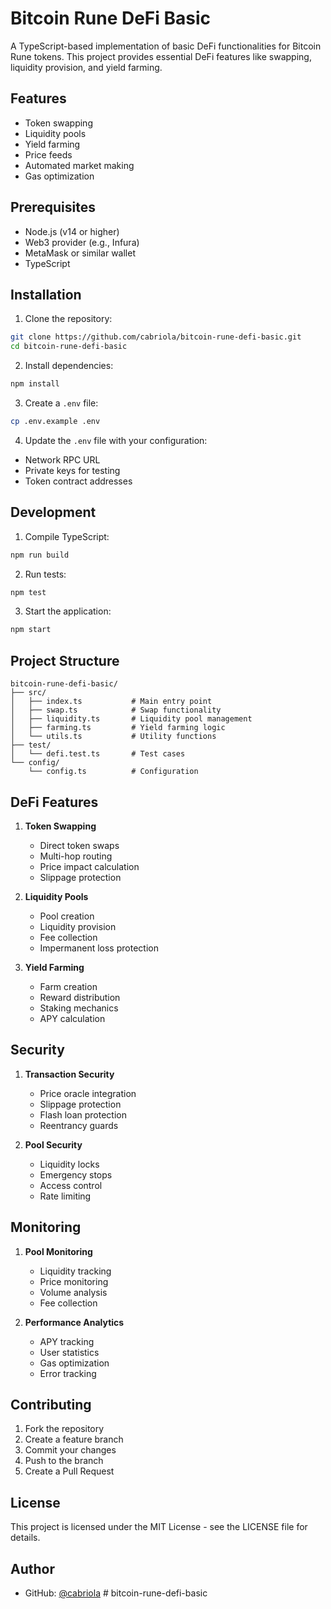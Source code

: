 # Bitcoin Rune DeFi Basic

A TypeScript-based implementation of basic DeFi functionalities for Bitcoin Rune tokens. This project provides essential DeFi features like swapping, liquidity provision, and yield farming.

## Features

- Token swapping
- Liquidity pools
- Yield farming
- Price feeds
- Automated market making
- Gas optimization

## Prerequisites

- Node.js (v14 or higher)
- Web3 provider (e.g., Infura)
- MetaMask or similar wallet
- TypeScript

## Installation

1. Clone the repository:
```bash
git clone https://github.com/cabriola/bitcoin-rune-defi-basic.git
cd bitcoin-rune-defi-basic
```

2. Install dependencies:
```bash
npm install
```

3. Create a `.env` file:
```bash
cp .env.example .env
```

4. Update the `.env` file with your configuration:
- Network RPC URL
- Private keys for testing
- Token contract addresses

## Development

1. Compile TypeScript:
```bash
npm run build
```

2. Run tests:
```bash
npm test
```

3. Start the application:
```bash
npm start
```

## Project Structure

```
bitcoin-rune-defi-basic/
├── src/
│   ├── index.ts           # Main entry point
│   ├── swap.ts            # Swap functionality
│   ├── liquidity.ts       # Liquidity pool management
│   ├── farming.ts         # Yield farming logic
│   └── utils.ts           # Utility functions
├── test/
│   └── defi.test.ts       # Test cases
└── config/
    └── config.ts          # Configuration
```

## DeFi Features

1. **Token Swapping**
   - Direct token swaps
   - Multi-hop routing
   - Price impact calculation
   - Slippage protection

2. **Liquidity Pools**
   - Pool creation
   - Liquidity provision
   - Fee collection
   - Impermanent loss protection

3. **Yield Farming**
   - Farm creation
   - Reward distribution
   - Staking mechanics
   - APY calculation

## Security

1. **Transaction Security**
   - Price oracle integration
   - Slippage protection
   - Flash loan protection
   - Reentrancy guards

2. **Pool Security**
   - Liquidity locks
   - Emergency stops
   - Access control
   - Rate limiting

## Monitoring

1. **Pool Monitoring**
   - Liquidity tracking
   - Price monitoring
   - Volume analysis
   - Fee collection

2. **Performance Analytics**
   - APY tracking
   - User statistics
   - Gas optimization
   - Error tracking

## Contributing

1. Fork the repository
2. Create a feature branch
3. Commit your changes
4. Push to the branch
5. Create a Pull Request

## License

This project is licensed under the MIT License - see the LICENSE file for details.

## Author

- GitHub: [@cabriola](https://github.com/cabriola) #   b i t c o i n - r u n e - d e f i - b a s i c  
 